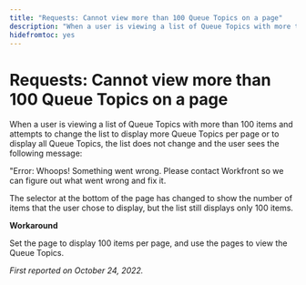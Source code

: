 ```yaml
---
title: "Requests: Cannot view more than 100 Queue Topics on a page"
description: "When a user is viewing a list of Queue Topics with more than 100 items and attempts to change the list to display more Queue Topics per page or to display all Queue Topics, the list does not change and the user sees an error message."
hidefromtoc: yes
---
```


# Requests: Cannot view more than 100 Queue Topics on a page

When a user is viewing a list of Queue Topics with more than 100 items and attempts to change the list to display more Queue Topics per page or to display all Queue Topics, the list does not change and the user sees the following message:

"Error: Whoops! Something went wrong. Please contact Workfront so we can figure out what went wrong and fix it.

The selector at the bottom of the page has changed to show the number of items that the user chose to display, but the list still displays only 100 items.

**Workaround**

Set the page to display 100 items per page, and use the pages to view the Queue Topics.

_First reported on October 24, 2022._

